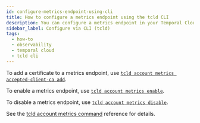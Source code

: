 ```yaml
---
id: configure-metrics-endpoint-using-cli
title: How to configure a metrics endpoint using the tcld CLI
description: You can configure a metrics endpoint in your Temporal Cloud Account settings.
sidebar_label: Configure via CLI (tcld)
tags:
  - how-to
  - observability
  - temporal cloud
  - tcld cli
---
```


To add a certificate to a metrics endpoint, use [`tcld account metrics accepted-client-ca add`](/cloud/tcld/account/metrics/accepted-client-ca/add).

To enable a metrics endpoint, use [`tcld account metrics enable`](/cloud/tcld/account/metrics/enable).

To disable a metrics endpoint, use [`tcld account metrics disable`](/cloud/tcld/account/metrics/disable).

See the [tcld account metrics command](/cloud/tcld/account/metrics/index) reference for details.
